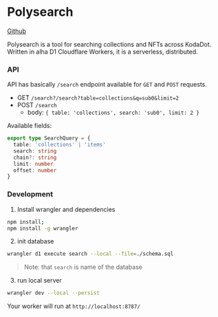 # Polysearch

[Github](https://github.com/kodadot/workers/tree/main/polysearch)

Polysearch is a tool for searching collections and NFTs across KodaDot.
Written in alha D1 Cloudflare Workers, it is a serverless, distributed.

### API

API has basically `/search` endpoint available for `GET` and `POST` requests.

- GET `/search?/search?table=collections&q=sub0&limit=2`
- POST `/search`
  - body: `{ table: 'collections', search: 'sub0', limit: 2 }`

Available fields:

```ts
export type SearchQuery = {
  table: 'collections' | 'items'
  search: string
  chain?: string
  limit: number
  offset: number
}
```


### Development

1. Install wrangler and dependencies

```bash
npm install;
npm install -g wrangler
```

2. init database 
```bash
wrangler d1 execute search --local --file=./schema.sql
```

> Note: that `search` is name of the database


3. run local server
```bash
wrangler dev --local --persist
```

Your worker will run at `http://localhost:8787/`

